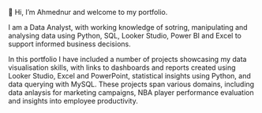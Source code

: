 👋 Hi, I’m Ahmednur and welcome to my portfolio.

I am a  Data Analyst, with working knowledge of sotring, manipulating and analysing data using Python, SQL, Looker Studio, Power BI and Excel to support informed business decisions.

In this portfolio I have included a number of projects showcasing my data visualisation skills, with links to dashboards and reports created using Looker Studio, Excel and PowerPoint, statistical insights using Python, and data querying with MySQL. These projects span various domains, including data anlaysis for marketing campaigns, NBA player performance evaluation and insights into employee productivity. 

<!---
ahmednurmok/ahmednurmok is a ✨ special ✨ repository because its `README.md` (this file) appears on your GitHub profile.
You can click the Preview link to take a look at your changes.
--->
